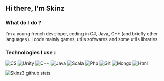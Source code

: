 ## Hi there, I'm Skinz

### What do I do ?
I'm a young french developer, coding in C#, Java, C++ (and briefly other languages).
I code mainly games, utils softwares and some utils libraries.


### Technologies I use :

![CS](https://img.shields.io/badge/c%23%20-%23239120.svg?&style=for-the-badge&logo=c-sharp&logoColor=white)
![Unity](https://img.shields.io/badge/unity%20-%23100000.svg?&style=for-the-badge&logo=unity&logoColor=white)
![C++](https://img.shields.io/badge/c++%20-%2300599C.svg?&style=for-the-badge&logo=c%2B%2B&logoColor=white)
![Java](https://img.shields.io/badge/java-%23ED8B00.svg?&style=for-the-badge&logo=java&logoColor=white)
![Scala](https://img.shields.io/badge/scala-%23DC322F.svg?&style=for-the-badge&logo=scala&logoColor=white)
![Php](https://img.shields.io/badge/php-%23777BB4.svg?&style=for-the-badge&logo=php&logoColor=white)
![Git](https://img.shields.io/badge/github-%23100000.svg?&style=for-the-badge&logo=github&logoColor=white)
![Mongo](https://img.shields.io/badge/MongoDB-%234ea94b.svg?&style=for-the-badge&logo=mongodb&logoColor=white)
![Html](https://img.shields.io/badge/html5%20-%23E34F26.svg?&style=for-the-badge&logo=html5&logoColor=white)




![Skinz3 github stats](https://github-readme-stats.vercel.app/api?username=skinz3&show_icons=true)
